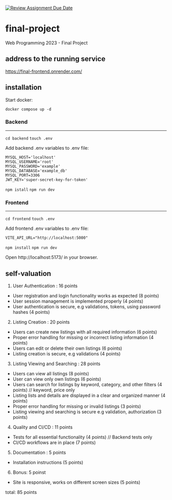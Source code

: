 [![Review Assignment Due Date](https://classroom.github.com/assets/deadline-readme-button-24ddc0f5d75046c5622901739e7c5dd533143b0c8e959d652212380cedb1ea36.svg)](https://classroom.github.com/a/qBr6G7dS)
# final-project
Web Programming 2023 - Final Project

## address to the running service
https://final-frontend.onrender.com/

## installation

Start docker:

`docker compose up -d`

### Backend
--------------------
`cd backend`
`touch .env`

Add backend .env variables to .env file:
```
MYSQL_HOST='localhost'
MYSQL_USERNAME='root'
MYSQL_PASSWORD='example'
MYSQL_DATABASE='example_db'
MYSQL_PORT=3306
JWT_KEY='super-secret-key-for-token'
```
`npm istall`
`npm run dev`

### Frontend
---------------------
`cd frontend`
`touch .env`

Add frontend .env variables to .env file:
```
VITE_API_URL="http://localhost:5000"
```

`npm install` 
`npm run dev`

Open http://localhost:5173/ in your browser.

## self-valuation

1. User Authentication  :   16 points
- User registration and login functionality works as expected (8 points)
- User session management is implemented properly (4 points)
- User authentication is secure, e.g validations, tokens, using password hashes (4 points)

2. Listing Creation :  20 points
- Users can create new listings with all required information (6 points)
- Proper error handling for missing or incorrect listing information (4 points)
- Users can edit or delete their own listings (6 points)
- Listing creation is secure, e.g validations (4 points)

3. Listing Viewing and Searching  :   28 points
- Users can view all listings (8 points)
- User can view only own listings (6 points)
- Users can search for listings by keyword, category, and other filters (4 points)  // keyword, price only
- Listing lists and details are displayed in a clear and organized manner (4 points)
- Proper error handling for missing or invalid listings (3 points)
- Listing viewing and searching is secure e.g validation, authorization (3 points)

4. Quality and CI/CD :    11 points
- Tests for all essential functionality (4 points) // Backend tests only
- CI/CD workflows are in place (7 points)

5. Documentation :    5 points
- Installation instructions (5 points)

6. Bonus:   5 poinst
- Site is responsive, works on different screen sizes (5 points)

total: 85 points



